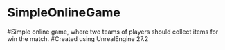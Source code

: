 # SimpleOnlineGame

#Simple online game, where two teams of players should collect items for win the match.
#Created using UnrealEngine 27.2
